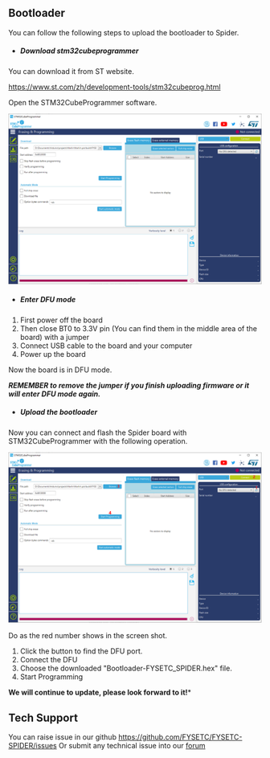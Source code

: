 

## Bootloader

You can follow the following steps to upload the bootloader to Spider.

- ##### Download stm32cubeprogrammer 


You can download it from ST website.

https://www.st.com/zh/development-tools/stm32cubeprog.html

Open the STM32CubeProgrammer software.

![STM32CubeProgrammer](images/STM32CubeProgrammer.png)

- ##### Enter DFU mode


1. First power off the board
2. Then close BT0 to 3.3V pin (You can find them in the middle area of the board)  with a jumper
3. Connect USB cable to the board and your computer 
4. Power up the board

Now the board is in DFU mode. 

***REMEMBER to remove the jumper if you finish uploading firmware or it will enter DFU mode again.***

- ##### Upload the bootloader


Now you can connect and flash the Spider board with STM32CubeProgrammer with the following operation.

![Steps](images/Steps.png)

Do as the red number shows in the screen shot.

1. Click the button to find the DFU port.
2. Connect the DFU 
3. Choose the downloaded "Bootloader-FYSETC_SPIDER.hex" file.
5. Start Programming

**We will continue to update, please look forward to it!***

## Tech Support
You can raise issue in our github https://github.com/FYSETC/FYSETC-SPIDER/issues
Or submit any technical issue into our [forum](http://forum.fysetc.com/) 